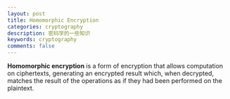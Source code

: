 ```yaml
---
layout: post
title: Homomorphic Encryption
categories: cryptography
description: 密码学的一些知识
keywords: cryptography
comments: false
---  
```

<script type="text/javascript" src="http://cdn.mathjax.org/mathjax/latest/MathJax.js?config=default"></script>   

**Homomorphic encryption** is a form of encryption that allows computation on ciphertexts, generating an encrypted result which, when decrypted, matches the result of the operations as if they had been performed on the plaintext.     

 